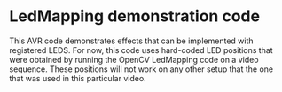 # LedMapping demonstration code
This AVR code demonstrates effects that can be implemented with registered LEDS. For now, this code uses
hard-coded LED positions that were obtained by running the OpenCV LedMapping code on a video sequence. These positions will not
work on any other setup that the one that was used in this particular video.
